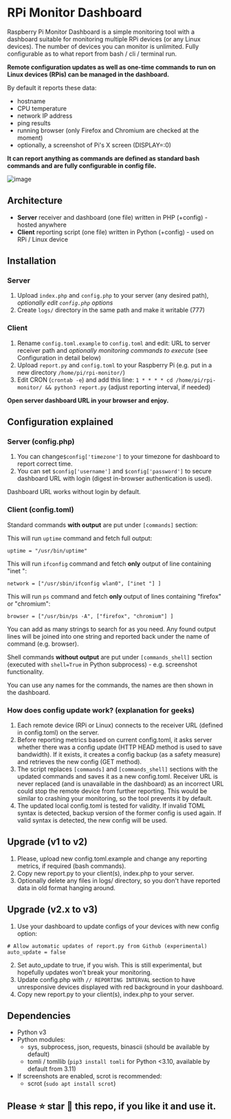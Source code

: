 # RPi Monitor Dashboard

Raspberry Pi Monitor Dashboard is a simple monitoring tool with a dashboard suitable for monitoring multiple RPi devices (or any Linux devices). The number of devices you can monitor is unlimited. Fully configurable as to what report from bash / cli / terminal run.

**Remote configuration updates as well as one-time commands to run on Linux devices (RPis) can be managed in the dashboard.**

By default it reports these data:

* hostname
* CPU temperature
* network IP address
* ping results
* running browser (only Firefox and Chromium are checked at the moment)
* optionally, a screenshot of Pi's X screen (DISPLAY=:0)

**It can report anything as commands are defined as standard bash commands and are fully configurable in config file.**

![image](https://github.com/nekromoff/rpi-monitor-dashboard/assets/8550349/dd7d2664-dc8a-43d8-ba7c-b2a08751fc94)

## Architecture

* **Server** receiver and dashboard (one file) written in PHP (+config) - hosted anywhere
* **Client** reporting script (one file) written in Python (+config) - used on RPi / Linux device

## Installation

### Server
1. Upload `index.php` and `config.php` to your server (any desired path), _optionally edit `config.php` options_
2. Create `logs/` directory in the same path and make it writable (777)

### Client
1. Rename `config.toml.example` to `config.toml` and edit: URL to server receiver path and _optionally monitoring commands to execute_ (see Configuration in detail below)
2. Upload `report.py` and `config.toml` to your Raspberry Pi (e.g. put in a new directory `/home/pi/rpi-monitor/`)
3. Edit CRON (`crontab -e`) and add this line: `1 * * * * cd /home/pi/rpi-monitor/ && python3 report.py` (adjust reporting interval, if needed)

**Open server dashboard URL in your browser and enjoy.**

## Configuration explained

### Server (config.php)
1. You can change`$config['timezone']` to your timezone for dashboard to report correct time.
2. You can set `$config['username']` and `$config['password']` to secure dashboard URL with login (digest in-browser authentication is used).

Dashboard URL works without login by default.

### Client (config.toml)
Standard commands **with output** are put under `[commands]` section:

This will run `uptime` command and fetch full output:

```uptime = "/usr/bin/uptime"```

This will run `ifconfig` command and fetch **only** output of line containing "inet ":

```network = ["/usr/sbin/ifconfig wlan0", ["inet "] ]```

This will run `ps` command and fetch **only** output of lines containing "firefox" or "chromium":

```browser = ["/usr/bin/ps -A", ["firefox", "chromium"] ]```

You can add as many strings to search for as you need. Any found output lines will be joined into one string and reported back under the name of command (e.g. browser).

Shell commands **without output** are put under `[commands_shell]` section (executed with `shell=True` in Python subprocess) - e.g. screenshot functionality.

You can use any names for the commands, the names are then shown in the dashboard.

### How does config update work? (explanation for geeks)

1. Each remote device (RPi or Linux) connects to the receiver URL (defined in config.toml) on the server.
2. Before reporting metrics based on current config.toml, it asks server whether there was a config update (HTTP HEAD method is used to save bandwidth). If it exists, it creates a config backup (as a safety measure) and retrieves the new config (GET method).
3. The script replaces `[commands]` and `[commands_shell]` sections with the updated commands and saves it as a new config.toml. Receiver URL is never replaced (and is unavailable in the dashboard) as an incorrect URL could stop the remote device from further reporting. This would be similar to crashing your monitoring, so the tool prevents it by default.
4. The updated local config.toml is tested for validity. If invalid TOML syntax is detected, backup version of the former config is used again. If valid syntax is detected, the new config will be used.

## Upgrade (v1 to v2)
1. Please, upload new config.toml.example and change any reporting metrics, if required (bash commands).
2. Copy new report.py to your client(s), index.php to your server.
3. Optionally delete any files in logs/ directory, so you don't have reported data in old format hanging around.

## Upgrade (v2.x to v3)
1. Use your dashboard to update configs of your devices with new config option:
```
# Allow automatic updates of report.py from Github (experimental)
auto_update = false
```
2. Set auto_update to true, if you wish. This is still experimental, but hopefully updates won't break your monitoring.
3. Update config.php with `// REPORTING INTERVAL` section to have unresponsive devices displayed with red background in your dashboard.
4. Copy new report.py to your client(s), index.php to your server.

## Dependencies
* Python v3
* Python modules:
    * sys, subprocess, json, requests, binascii (should be available by default)
    * tomli / tomllib (`pip3 install tomli` for Python <3.10, available by default from 3.11)
* If screenshots are enabled, scrot is recommended:
    * scrot (`sudo apt install scrot`)

## Please ⭐ star 🌟 this repo, if you like it and use it.
